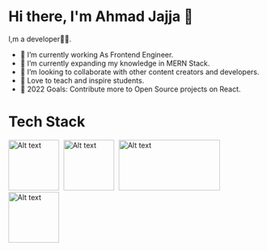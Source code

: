  # Hi there, I'm Ahmad Jajja 👋



 I,m a developer🧑‍💻.

- 🔭 I’m currently working As Frontend Engineer.
- 🌱 I’m currently expanding my knowledge in MERN Stack.
- 👯 I’m looking to collaborate with other content creators and developers.
- 📢 Love to teach and inspire students.
- 🥅 2022 Goals: Contribute more to Open Source projects on React.


# Tech Stack
<div style="display:flex;justify-content:center;">
      <div>
            <img src="https://upload.wikimedia.org/wikipedia/commons/thumb/1/18/C_Programming_Language.svg/640px-C_Programming_Language.svg.png"
            alt="Alt text" title="Optional title"
            style="display: inline-block; margin: 0 auto; width: 100px; height: 100px;padding-right:5px">
        <img src="https://upload.wikimedia.org/wikipedia/commons/thumb/1/18/ISO_C%2B%2B_Logo.svg/640px-ISO_C%2B%2B_Logo.svg.png"
            alt="Alt text" title="Optional title"
            style="display: inline-block; margin: 0 auto; width: 100px; height: 100px;padding-right:5px">
        <img src="https://www.codesansar.com/storage/app/media/seo/dart.png"
            alt="Alt text" title="Optional title"
            style="display: inline-block; margin: 0 auto; width: 200px; height: 100px;padding-right:5px">
        <img src="https://lilnop.github.io/js-documentation/img/js.png"   
            alt="Alt text" title="Optional title"
            style="display: inline-block; margin: 0 auto; width: 100px; height: 100px;padding-right:5px">
        </div>
 </div>
